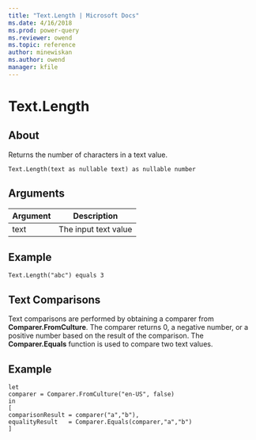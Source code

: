 ```yaml
---
title: "Text.Length | Microsoft Docs"
ms.date: 4/16/2018
ms.prod: power-query
ms.reviewer: owend
ms.topic: reference
author: minewiskan
ms.author: owend
manager: kfile
---
```

# Text.Length

  
## About  
Returns the number of characters in a text value.  
  
```  
Text.Length(text as nullable text) as nullable number  
```  
  
## <a name="__toc360788812"></a>Arguments  
  
|Argument|Description|  
|------------|---------------|  
|text|The input text value|  
  
## Example  
  
```  
Text.Length("abc") equals 3  
```  
  
## <a name="__toc360788813"></a>Text Comparisons  
Text comparisons are performed by obtaining a comparer from **Comparer.FromCulture**. The comparer returns 0, a negative number, or a positive number based on the result of the comparison. The **Comparer.Equals** function is used to compare two text values.  
  
## Example  
  
```  
let  
comparer = Comparer.FromCulture("en-US", false)  
in  
[    
comparisonResult = comparer("a","b"),    
equalityResult   = Comparer.Equals(comparer,"a","b")    
]  
```  

